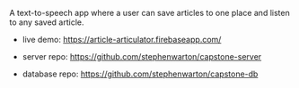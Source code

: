 A text-to-speech  app where a user can save articles to one place and listen to any saved article.

* live demo: https://article-articulator.firebaseapp.com/

* server repo: https://github.com/stephenwarton/capstone-server
* database repo: https://github.com/stephenwarton/capstone-db
